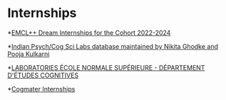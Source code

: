 # Internships

*[EMCL++ Dream Internships for the Cohort 2022-2024](https://docs.google.com/spreadsheets/d/1zKsXOEBOWXJ_8GuIr_-3CbrKwoXPDqkKT7kaQPYIjL8/edit?usp=sharing)

*[Indian Psych/Cog Sci Labs database maintained by Nikita Ghodke and Pooja Kulkarni](https://docs.google.com/spreadsheets/d/1LXuQbksdK58PAjCcOFpfXSSRwPHL5s-lfL_ZAFqJnz8/edit#gid=0)

*[LABORATORIES ÉCOLE NORMALE SUPÉRIEURE - DÉPARTEMENT D'ÉTUDES COGNITIVES](https://cognition.ens.fr/en/jobs?keys=&page=1)

*[Cogmater Internships](https://cogmaster.ens.psl.eu/fr/jobs)